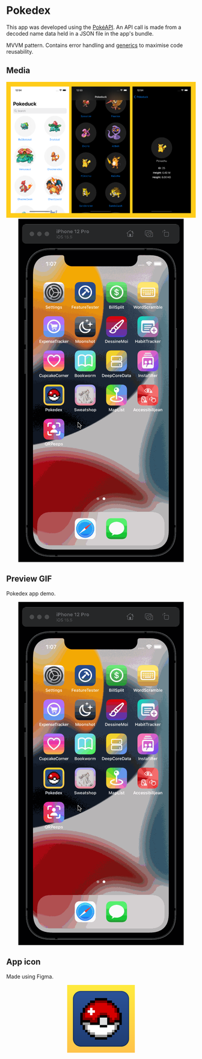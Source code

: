 # Pokedex
This app was developed using the [PokéAPI](https://pokeapi.co/).
An API call is made from a decoded name data held in a JSON file in the app's bundle.

MVVM pattern.
Contains error handling and [generics](https://docs.swift.org/swift-book/LanguageGuide/Generics.html) to maximise code reusability.

## Media
<p align="center">
  <img src="media/media.png"/>
  <img src="media/demo.gif" alt="animated"/>
</p>

## Preview GIF
Pokedex app demo.
<p align="center">
  <img src="media/demo.gif" alt="animated"/>
</p>

## App icon
Made using Figma.
<p align="center">
  <img src="Pokedex/Assets.xcassets/AppIcon.appiconset/180.png"/>
</p>
